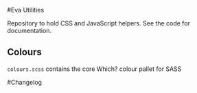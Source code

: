 #Eva Utilities

Repository to hold CSS and JavaScript helpers. See the code for documentation.

## Colours

`colours.scss` contains the core Which? colour pallet for SASS

#Changelog 